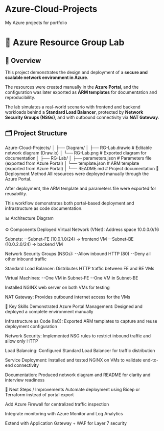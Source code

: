 # Azure-Cloud-Projects
My Azure projects for portfolio
# 📘 Azure Resource Group Lab

## 📌 Overview
This project demonstrates the design and deployment of a **secure and scalable network environment in Azure**.  

The resources were created manually in the **Azure Portal**, and the configuration was later exported as **ARM templates** for documentation and reproducibility.  

The lab simulates a real-world scenario with frontend and backend workloads behind a **Standard Load Balancer**, protected by **Network Security Groups (NSGs)**, and with outbound connectivity via **NAT Gateway**.

## 🗂 Project Structure

Azure-Cloud-Projects/
│
├── Diagram/
│   ├── RG-Lab.drawio      # Editable network diagram (Draw.io)
│   └── RG-Lab.png         # Exported diagram for documentation
│
├── RG-Lab/
│   ├── parameters.json    # Parameters file (exported from Azure Portal)
│   └── template.json      # ARM template (exported from Azure Portal)
│
└── README.md              # Project documentation
🔧 Deployment Method
All resources were deployed manually through the Azure Portal.

After deployment, the ARM template and parameters file were exported for reusability.

This workflow demonstrates both portal-based deployment and infrastructure as code documentation.

📊 Architecture Diagram

⚙️ Components Deployed
Virtual Network (VNet): Address space 10.0.0.0/16

Subnets:
--Subnet-FE (10.0.1.0/24) → frontend VM
--Subnet-BE (10.0.2.0/24) → backend VM

Network Security Groups (NSGs):
--Allow inbound HTTP (80)
--Deny all other inbound traffic

Standard Load Balancer: Distributes HTTP traffic between FE and BE VMs

Virtual Machines:
--One VM in Subnet-FE
--One VM in Subnet-BE

Installed NGINX web server on both VMs for testing

NAT Gateway: Provides outbound internet access for the VMs

🎯 Key Skills Demonstrated
Azure Portal Management: Designed and deployed a complete environment manually

Infrastructure as Code (IaC): Exported ARM templates to capture and reuse deployment configuration

Network Security: Implemented NSG rules to restrict inbound traffic and allow only HTTP

Load Balancing: Configured Standard Load Balancer for traffic distribution

Service Deployment: Installed and tested NGINX on VMs to validate end-to-end connectivity

Documentation: Produced network diagram and README for clarity and interview readiness

🚀 Next Steps / Improvements
Automate deployment using Bicep or Terraform instead of portal export

Add Azure Firewall for centralized traffic inspection

Integrate monitoring with Azure Monitor and Log Analytics

Extend with Application Gateway + WAF for Layer 7 security